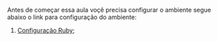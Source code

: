 Antes de começar essa aula voçê precisa configurar o ambiente segue abaixo o link para configuração do ambiente:

1. [Configuração Ruby](https://github.com/brunobatista25/best_archer/blob/master/tests/ConfiguracaoRuby/configuracao_ruby.md); 
